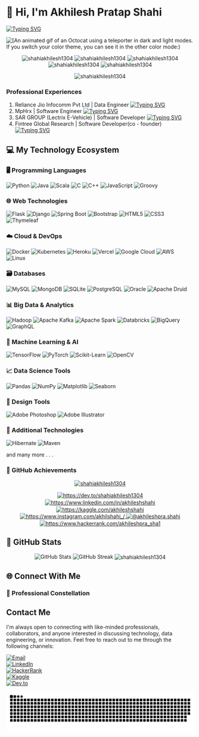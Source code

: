 # 👋 Hi, I'm Akhilesh Pratap Shahi

[![Typing SVG](https://readme-typing-svg.demolab.com?font=Fira+Code&weight=800&size=15&duration=4994&pause=992&center=true&vCenter=true&width=900&lines=Data+Engineer+at+Jio+in+Bengaluru;Creative+Data+Problem+Solver;Machine+Learning+Enthusiast;Versatile+Programmer;Aspiring+AI+Engineer+%2F+Data+Scientist;Data+Architect;Data-Driven+Decision+Maker+;Experienced+-+Software+Developer+%2F+Data+Engineer+%2F+Software+Engineer+%2F+Web+Developer)](https://git.io/typing-svg)


<picture>
  <source media="(prefers-color-scheme: dark)" srcset="https://user-images.githubusercontent.com/19292210/199123129-b9c2437d-4e6d-4f1c-a7ea-d9a91babb41d.gif">
  <source media="(prefers-color-scheme: light)" srcset="https://user-images.githubusercontent.com/19292210/88347096-c067a980-ccfe-11ea-8a06-bdaf552fee06.gif">
  <img alt="[An animated gif of an Octocat using a teleporter in dark and light modes. If you switch your color theme, you can see it in the other color mode:)" src="https://user-images.githubusercontent.com/25423296/163456779-a8556205-d0a5-45e2-ac17-42d089e3c3f8.png](https://user-images.githubusercontent.com/19292210/88347096-c067a980-ccfe-11ea-8a06-bdaf552fee06.gif)">
</picture>

<p align="center"> 
  <img src="https://komarev.com/ghpvc/?username=shahiakhilesh1304&label=Profile%20views&color=0e75b6&style=flat" alt="shahiakhilesh1304" />
  <img src="https://badges.pufler.dev/commits/yearly/shahiakhilesh1304" alt="shahiakhilesh1304" /> 
  <img src="https://badges.pufler.dev/commits/monthly/shahiakhilesh1304" alt="shahiakhilesh1304" /> 
  <img src="https://badges.pufler.dev/commits/daily/shahiakhilesh1304" alt="shahiakhilesh1304" /> 
  <img src="https://badges.pufler.dev/repos/shahiakhilesh1304" alt="shahiakhilesh1304" /> 
</p>


<p align="center"> <img src="https://badges.pufler.dev/last-stars/shahiakhilesh1304?count=10&padding=10&perRow=3" alt="shahiakhilesh1304" /> 



### Professional Experiences
1. Reliance Jio Infocomm Pvt Ltd | Data Engineer
   [![Typing SVG](https://readme-typing-svg.demolab.com?font=Fira+Code&weight=800&size=15&duration=4994&pause=992&center=true&vCenter=true&width=900&lines=Programming+Languages+-+Python%2C+Scala;Big+Data+Technologies+-+Hadoop%2C+Apache+Spark%2C+Airflow%2C+Kafka%2C+MySQL%2C+Apache+Druid%2C+MongoDB;Big+Data+Technologies+-+Hadoop%2C+Apache+Spark%2C+Airflow%2C+Kafka;Cohort+Intelligence+Pipeline;Point+of+Interest;Retargeting;Custom+Audience;JioTV+OS+Analytics;Gamification;Cohort+Engine;Cohort+AIMS)](https://git.io/typing-svg)
2. MpHrx | Software Engineer
   [![Typing SVG](https://readme-typing-svg.demolab.com?font=Fira+Code&weight=800&size=15&duration=4994&pause=992&center=true&vCenter=true&width=900&lines=Languages%3A+Java%2C+Groovy%2C+Python;Platforms%3A+Azure+Databricks;Focus+Areas%3A+Data+Ingestion%2C+Automation+Processes%2C+API+Creation;Intercambio+Project;Patient+Data+Visibility)](https://git.io/typing-svg)
3. SAR GROUP (Lectrix E-Vehicle) | Software Developer
   [![Typing SVG](https://readme-typing-svg.demolab.com?font=Fira+Code&weight=800&size=15&duration=4994&pause=992&center=true&vCenter=true&width=900&lines=Backend%3A+Java%2C+Spring+Boot%2C+Hibernate%2C+Maven;Frontend%3A+HTML%2C+CSS%2C+JavaScript%2C+Thymeleaf;Database%3A+MongoDB%2C+MySQL%2C+PostgraceQl;Mooving;Developed+APIs+using+JPA+Repository;Integrated+solutions+into+live+project+environments;Enhanced+user+interfaces+and+backend+processes+for+improved+operational+efficiency)](https://git.io/typing-svg)
4. Fintree Global Research | Software Developer(co - founder)
   [![Typing SVG](https://readme-typing-svg.demolab.com?font=Fira+Code&weight=800&size=15&duration=4994&pause=992&center=true&vCenter=true&width=900&lines=Co-founder+(CTO);Core+Technologies%3A+Java%2C+Spring+Boot%2C+Hibernate;Approach%3A+Streamlining+backend+processes;Technological+Strategy;Operational+Excellence;System+Architecture+Design;Innovation+Management)](https://git.io/typing-svg)

## 💻 My Technology Ecosystem

### 🖥️ Programming Languages
![Python](https://img.shields.io/badge/Python-3776AB?style=for-the-badge&logo=python&logoColor=white)
![Java](https://img.shields.io/badge/Java-ED8B00?style=for-the-badge&logo=java&logoColor=white)
![Scala](https://img.shields.io/badge/Scala-DC322F?style=for-the-badge&logo=scala&logoColor=white)
![C](https://img.shields.io/badge/C-00599C?style=for-the-badge&logo=c&logoColor=white)
![C++](https://img.shields.io/badge/C++-00599C?style=for-the-badge&logo=cplusplus&logoColor=white)
![JavaScript](https://img.shields.io/badge/JavaScript-F7DF1E?style=for-the-badge&logo=javascript&logoColor=black)
![Groovy](https://img.shields.io/badge/Groovy-4298B8?style=for-the-badge&logo=apache-groovy&logoColor=white)

### 🌐 Web Technologies
![Flask](https://img.shields.io/badge/Flask-000000?style=for-the-badge&logo=flask&logoColor=white)
![Django](https://img.shields.io/badge/Django-092E20?style=for-the-badge&logo=django&logoColor=white)
![Spring Boot](https://img.shields.io/badge/Spring_Boot-F2F4F9?style=for-the-badge&logo=spring-boot)
![Bootstrap](https://img.shields.io/badge/Bootstrap-563D7C?style=for-the-badge&logo=bootstrap&logoColor=white)
![HTML5](https://img.shields.io/badge/HTML5-E34F26?style=for-the-badge&logo=html5&logoColor=white)
![CSS3](https://img.shields.io/badge/CSS3-1572B6?style=for-the-badge&logo=css3&logoColor=white)
![Thymeleaf](https://img.shields.io/badge/Thymeleaf-005F0F?style=for-the-badge&logo=thymeleaf&logoColor=white)

### ☁️ Cloud & DevOps
![Docker](https://img.shields.io/badge/Docker-2CA5E0?style=for-the-badge&logo=docker&logoColor=white)
![Kubernetes](https://img.shields.io/badge/Kubernetes-326CE5?style=for-the-badge&logo=kubernetes&logoColor=white)
![Heroku](https://img.shields.io/badge/Heroku-430098?style=for-the-badge&logo=heroku&logoColor=white)
![Vercel](https://img.shields.io/badge/Vercel-000000?style=for-the-badge&logo=vercel&logoColor=white)
![Google Cloud](https://img.shields.io/badge/Google_Cloud-4285F4?style=for-the-badge&logo=google-cloud&logoColor=white)
![AWS](https://img.shields.io/badge/Amazon_AWS-232F3E?style=for-the-badge&logo=amazon-aws&logoColor=white)
![Linux](https://img.shields.io/badge/Linux-FCC624?style=for-the-badge&logo=linux&logoColor=black)

### 🗃️ Databases
![MySQL](https://img.shields.io/badge/MySQL-00000F?style=for-the-badge&logo=mysql&logoColor=white)
![MongoDB](https://img.shields.io/badge/MongoDB-4EA94B?style=for-the-badge&logo=mongodb&logoColor=white)
![SQLite](https://img.shields.io/badge/SQLite-07405E?style=for-the-badge&logo=sqlite&logoColor=white)
![PostgreSQL](https://img.shields.io/badge/PostgreSQL-316192?style=for-the-badge&logo=postgresql&logoColor=white)
![Oracle](https://img.shields.io/badge/Oracle-F80000?style=for-the-badge&logo=oracle&logoColor=black)
![Apache Druid](https://img.shields.io/badge/Apache_Druid-1D90FF?style=for-the-badge&logo=apache&logoColor=white)

### 📊 Big Data & Analytics
![Hadoop](https://img.shields.io/badge/Apache_Hadoop-F9C03D?style=for-the-badge&logo=apache&logoColor=black)
![Apache Kafka](https://img.shields.io/badge/Apache_Kafka-231F20?style=for-the-badge&logo=apache-kafka&logoColor=white)
![Apache Spark](https://img.shields.io/badge/Apache_Spark-E25A1C?style=for-the-badge&logo=apache-spark&logoColor=white)
![Databricks](https://img.shields.io/badge/Databricks-FF3621?style=for-the-badge&logo=databricks&logoColor=white)
![BigQuery](https://img.shields.io/badge/BigQuery-4285F4?style=for-the-badge&logo=google-cloud&logoColor=white)
![GraphQL](https://img.shields.io/badge/GraphQL-E434AA?style=for-the-badge&logo=graphql&logoColor=white)

### 🤖 Machine Learning & AI
![TensorFlow](https://img.shields.io/badge/TensorFlow-FF6F00?style=for-the-badge&logo=tensorflow&logoColor=white)
![PyTorch](https://img.shields.io/badge/PyTorch-EE4C2C?style=for-the-badge&logo=pytorch&logoColor=white)
![Scikit-Learn](https://img.shields.io/badge/Scikit_Learn-F7931E?style=for-the-badge&logo=scikit-learn&logoColor=white)
![OpenCV](https://img.shields.io/badge/OpenCV-5C3EE8?style=for-the-badge&logo=opencv&logoColor=white)

### 📈 Data Science Tools
![Pandas](https://img.shields.io/badge/Pandas-2C2D72?style=for-the-badge&logo=pandas&logoColor=white)
![NumPy](https://img.shields.io/badge/NumPy-013243?style=for-the-badge&logo=numpy&logoColor=white)
![Matplotlib](https://img.shields.io/badge/Matplotlib-11557C?style=for-the-badge&logo=python&logoColor=white)
![Seaborn](https://img.shields.io/badge/Seaborn-4C72B0?style=for-the-badge&logo=python&logoColor=white)

### 🎨 Design Tools
![Adobe Photoshop](https://img.shields.io/badge/Adobe_Photoshop-31A8FF?style=for-the-badge&logo=adobe-photoshop&logoColor=white)
![Adobe Illustrator](https://img.shields.io/badge/Adobe_Illustrator-FF9A00?style=for-the-badge&logo=adobe-illustrator&logoColor=white)

### 🔧 Additional Technologies
![Hibernate](https://img.shields.io/badge/Hibernate-59666C?style=for-the-badge&logo=hibernate&logoColor=white)
![Maven](https://img.shields.io/badge/Maven-C71A36?style=for-the-badge&logo=apache-maven&logoColor=white)

and many more . . . 

### 🚀 GitHub Achievements

<p align="center"> <a href="https://github.com/ryo-ma/github-profile-trophy"><img src="https://github-profile-trophy.vercel.app/?username=shahiakhilesh1304" alt="shahiakhilesh1304" /></a> </p>


<p align="center">
<a href="https://dev.to/https://dev.to/shahiakhilesh1304" target="blank">
  <img align="center" src="https://raw.githubusercontent.com/rahuldkjain/github-profile-readme-generator/master/src/images/icons/Social/devto.svg"
  alt="https://dev.to/shahiakhilesh1304" height="30" width="40" />
</a>
<a href="https://linkedin.com/in/https://www.linkedin.com/in/akhileshshahi"
target="blank">
  <img align="center" src="https://raw.githubusercontent.com/rahuldkjain/github-profile-readme-generator/master/src/images/icons/Social/linked-in-alt.svg"
  alt="https://www.linkedin.com/in/akhileshshahi" height="30" width="40"
  />
</a>
<a href="https://kaggle.com/https://kaggle.com/akhileshshahi" target="blank">
  <img align="center" src="https://raw.githubusercontent.com/rahuldkjain/github-profile-readme-generator/master/src/images/icons/Social/kaggle.svg"
  alt="https://kaggle.com/akhileshshahi" height="30" width="40" />
</a>
<a href="https://instagram.com/https://www.instagram.com/akhilshahi_/"
target="blank">
  <img align="center" src="https://raw.githubusercontent.com/rahuldkjain/github-profile-readme-generator/master/src/images/icons/Social/instagram.svg"
  alt="https://www.instagram.com/akhilshahi_/" height="30" width="40" />
</a>
<a href="https://medium.com/@akhileshpra.shahi" target="blank">
  <img align="center" src="https://raw.githubusercontent.com/rahuldkjain/github-profile-readme-generator/master/src/images/icons/Social/medium.svg"
  alt="@akhileshpra.shahi" height="30" width="40" />
</a>
<a href="https://www.hackerrank.com/https://www.hackerrank.com/akhileshpra_sha1"
target="blank">
  <img align="center" src="https://raw.githubusercontent.com/rahuldkjain/github-profile-readme-generator/master/src/images/icons/Social/hackerrank.svg"
  alt="https://www.hackerrank.com/akhileshpra_sha1" height="30" width="40"
  />
</a>
</p> 



## 🚀 GitHub Stats

<p align="center">
  <img src="https://github-readme-stats.vercel.app/api?username=shahiakhilesh1304&show_icons=true&theme=radical" alt="GitHub Stats" />
  <img src="https://github-readme-streak-stats-mocha-sigma.vercel.app?user=Shahiakhilesh1304&theme=nightfox" alt="GitHub Streak" />
  <img align="center" src="https://github-readme-stats.vercel.app/api?username=shahiakhilesh1304&show_icons=true&locale=en" alt="shahiakhilesh1304" />
</p>

## 🌐 Connect With Me
### 🔗 Professional Constellation
## Contact Me

I'm always open to connecting with like-minded professionals, collaborators, and anyone interested in discussing technology, data engineering, or innovation. Feel free to reach out to me through the following channels:

[![Email](https://img.shields.io/badge/Email-akhileshpra.shahi%40gmail.com-blue?style=for-the-badge&logo=gmail&logoColor=white)](mailto:akhileshpra.shahi@gmail.com)  
[![LinkedIn](https://img.shields.io/badge/LinkedIn-0077B5?style=for-the-badge&logo=linkedin&logoColor=white)](https://linkedin.com/in/akhileshshahi)  
[![HackerRank](https://img.shields.io/badge/HackerRank-2EC866?style=for-the-badge&logo=hackerrank&logoColor=white)](https://www.hackerrank.com/profile/akhileshpra_sha1)  
[![Kaggle](https://img.shields.io/badge/Kaggle-20BEFF?style=for-the-badge&logo=kaggle&logoColor=white)](https://kaggle.com/akhileshshahi)  
[![Dev.to](https://img.shields.io/badge/Dev.to-0A0A0A?style=for-the-badge&logo=dev.to&logoColor=white)](https://dev.to/shahiakhilesh1304)


<picture>
  <source media="(prefers-color-scheme: dark)" srcset="https://raw.githubusercontent.com/shahiakhilesh1304/shahiakhilesh1304/output/github-contribution-grid-snake-dark.svg">
  <source media="(prefers-color-scheme: light)" srcset="https://raw.githubusercontent.com/shahiakhilesh1304/shahiakhilesh1304/output/github-contribution-grid-snake.svg">
  <img alt="github contribution grid snake animation" src="https://raw.githubusercontent.com/shahiakhilesh1304/shahiakhilesh1304/output/github-contribution-grid-snake.svg">
</picture>
